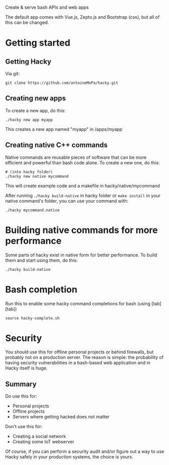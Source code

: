 Create & serve bash APIs and web apps

The default app comes with Vue.js, Zepto.js and Bootstrap (css), but all of this can be changed.

# Getting started

## Getting Hacky

Via git:

	git clone https://github.com/antoineMoPa/hacky.git

## Creating new apps

To create a new app, do this:
	
	./hacky new app myapp

This creates a new app named "myapp" in /apps/myapp

## Creating native C++ commands

Native commands are reusable pieces of software that can be more
efficient and powerful than bash code alone. To create a new one, do this:

	# (into hacky folder)
	./hacky new native mycommand

This will create example code and a makefile in hacky/native/mycommand

After running `./hacky build-native` in hacky folder or `make install` in 
your native command's folder, you can use your command with:

	./hacky mycommand.native

# Building native commands for more performance

Some parts of hacky exist in native form for better performance. To build them and
start using them, do this:

	./hacky build-native

# Bash completion
Run this to enable some hacky command completions for bash (using [tab][tab])

	source hacky-complete.sh
	
# Security

You should use this for offline personal projects or behind firewalls, but probably not on a production server. The reason is simple: the probability of having security vulnerabilities in a bash-based web application and in Hacky itself is huge.

## Summary

Do use this for:

* Personal projects
* Offline projects
* Servers where getting hacked does not matter

Don't use this for:

* Creating a social network
* Creating some IoT webserver

Of course, if you can perform a security audit and/or figure out a way to use Hacky safely in your production systems, the choice is yours.
